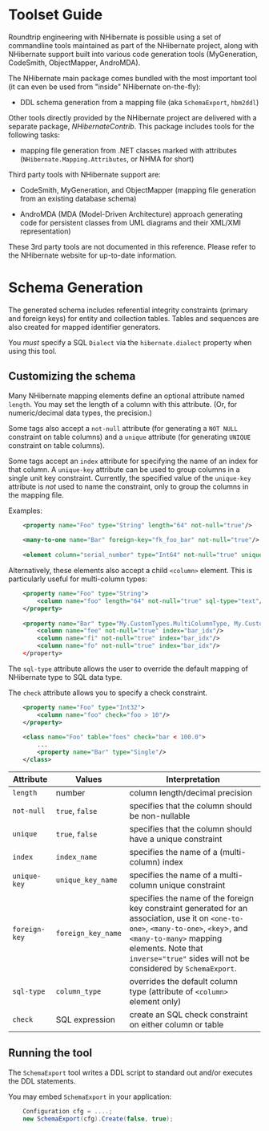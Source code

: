 # Toolset Guide

Roundtrip engineering with NHibernate is possible using a set of
commandline tools maintained as part of the NHibernate project, along
with NHibernate support built into various code generation tools
(MyGeneration, CodeSmith, ObjectMapper, AndroMDA).

The NHibernate main package comes bundled with the most important tool
(it can even be used from "inside" NHibernate on-the-fly):

  - DDL schema generation from a mapping file (aka `SchemaExport`,
    `hbm2ddl`)

Other tools directly provided by the NHibernate project are delivered
with a separate package, *NHibernateContrib*. This package includes
tools for the following tasks:

  - mapping file generation from .NET classes marked with attributes
    (`NHibernate.Mapping.Attributes`, or NHMA for short)

Third party tools with NHibernate support are:

  - CodeSmith, MyGeneration, and ObjectMapper (mapping file generation
    from an existing database schema)

  - AndroMDA (MDA (Model-Driven Architecture) approach generating code
    for persistent classes from UML diagrams and their XML/XMI
    representation)

These 3rd party tools are not documented in this reference. Please refer
to the NHibernate website for up-to-date information.

# Schema Generation <a name="toolsetguide-s1"></a>

The generated schema includes referential integrity constraints (primary
and foreign keys) for entity and collection tables. Tables and sequences
are also created for mapped identifier generators.

You *must* specify a SQL `Dialect` via the `hibernate.dialect` property
when using this tool.

## Customizing the schema <a name="toolsetguide-s-21"></a>

Many NHibernate mapping elements define an optional attribute named
`length`. You may set the length of a column with this attribute. (Or,
for numeric/decimal data types, the precision.)

Some tags also accept a `not-null` attribute (for generating a `NOT
NULL` constraint on table columns) and a `unique` attribute (for
generating `UNIQUE` constraint on table columns).

Some tags accept an `index` attribute for specifying the name of an
index for that column. A `unique-key` attribute can be used to group
columns in a single unit key constraint. Currently, the specified value
of the `unique-key` attribute is *not* used to name the constraint, only
to group the columns in the mapping file.

Examples:

```xml
    <property name="Foo" type="String" length="64" not-null="true"/>
    
    <many-to-one name="Bar" foreign-key="fk_foo_bar" not-null="true"/>
    
    <element column="serial_number" type="Int64" not-null="true" unique="true"/>
```

Alternatively, these elements also accept a child `<column>` element.
This is particularly useful for multi-column types:

```xml
    <property name="Foo" type="String">
        <column name="foo" length="64" not-null="true" sql-type="text"/>
    </property>
    
    <property name="Bar" type="My.CustomTypes.MultiColumnType, My.CustomTypes"/>
        <column name="fee" not-null="true" index="bar_idx"/>
        <column name="fi" not-null="true" index="bar_idx"/>
        <column name="fo" not-null="true" index="bar_idx"/>
    </property>
```

The `sql-type` attribute allows the user to override the default mapping
of NHibernate type to SQL data type.

The `check` attribute allows you to specify a check constraint.

```xml
    <property name="Foo" type="Int32">
        <column name="foo" check="foo > 10"/>
    </property>
    
    <class name="Foo" table="foos" check="bar < 100.0">
        ...
        <property name="Bar" type="Single"/>
    </class>
```

| Attribute     | Values             | Interpretation                                                                                                                                                                                                                                       |
|---------------|--------------------|------------------------------------------------------------------------------------------------------------------------------------------------------------------------------------------------------------------------------------------------------|
| `length`      | number             | column length/decimal precision                                                                                                                                                                                                                      |
| `not-null`    | `true`, `false`    | specifies that the column should be non-nullable                                                                                                                                                                                                     |
| `unique`      | `true`, `false`    | specifies that the column should have a unique constraint                                                                                                                                                                                            |
| `index`       | `index_name`       | specifies the name of a (multi-column) index                                                                                                                                                                                                         |
| `unique-key`  | `unique_key_name`  | specifies the name of a multi-column unique constraint                                                                                                                                                                                               |
| `foreign-key` | `foreign_key_name` | specifies the name of the foreign key constraint generated for an association, use it on `<one-to-one>`, `<many-to-one>`, `<key`>, and `<many-to-many>` mapping elements. Note that `inverse="true"` sides will not be considered by `SchemaExport`. |
| `sql-type`    | `column_type`      | overrides the default column type (attribute of `<column>` element only)                                                                                                                                                                             |
| `check`       | SQL expression     | create an SQL check constraint on either column or table                                                                                                                                                                                             |

## Running the tool <a name="toolsetguide-s1-3"></a>

The `SchemaExport` tool writes a DDL script to standard out and/or
executes the DDL statements.

You may embed `SchemaExport` in your application:

```csharp
    Configuration cfg = ....;
    new SchemaExport(cfg).Create(false, true);
```
